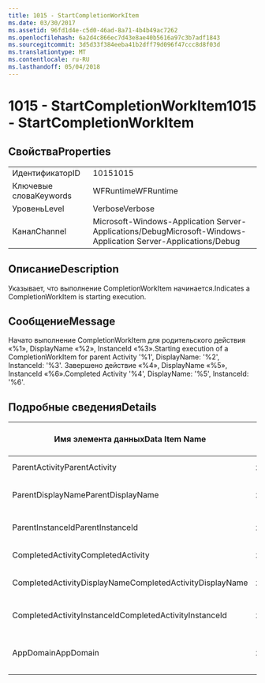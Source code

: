 ```yaml
---
title: 1015 - StartCompletionWorkItem
ms.date: 03/30/2017
ms.assetid: 96fd1d4e-c5d0-46ad-8a71-4b4b49ac7262
ms.openlocfilehash: 6a2d4c866ec7d43e8ae40b5616a97c3b7adf1843
ms.sourcegitcommit: 3d5d33f384eeba41b2dff79d096f47ccc8d8f03d
ms.translationtype: MT
ms.contentlocale: ru-RU
ms.lasthandoff: 05/04/2018
---
```

# <a name="1015---startcompletionworkitem"></a><span data-ttu-id="ddf1b-102">1015 - StartCompletionWorkItem</span><span class="sxs-lookup"><span data-stu-id="ddf1b-102">1015 - StartCompletionWorkItem</span></span>
## <a name="properties"></a><span data-ttu-id="ddf1b-103">Свойства</span><span class="sxs-lookup"><span data-stu-id="ddf1b-103">Properties</span></span>  
  
|||  
|-|-|  
|<span data-ttu-id="ddf1b-104">Идентификатор</span><span class="sxs-lookup"><span data-stu-id="ddf1b-104">ID</span></span>|<span data-ttu-id="ddf1b-105">1015</span><span class="sxs-lookup"><span data-stu-id="ddf1b-105">1015</span></span>|  
|<span data-ttu-id="ddf1b-106">Ключевые слова</span><span class="sxs-lookup"><span data-stu-id="ddf1b-106">Keywords</span></span>|<span data-ttu-id="ddf1b-107">WFRuntime</span><span class="sxs-lookup"><span data-stu-id="ddf1b-107">WFRuntime</span></span>|  
|<span data-ttu-id="ddf1b-108">Уровень</span><span class="sxs-lookup"><span data-stu-id="ddf1b-108">Level</span></span>|<span data-ttu-id="ddf1b-109">Verbose</span><span class="sxs-lookup"><span data-stu-id="ddf1b-109">Verbose</span></span>|  
|<span data-ttu-id="ddf1b-110">Канал</span><span class="sxs-lookup"><span data-stu-id="ddf1b-110">Channel</span></span>|<span data-ttu-id="ddf1b-111">Microsoft-Windows-Application Server-Applications/Debug</span><span class="sxs-lookup"><span data-stu-id="ddf1b-111">Microsoft-Windows-Application Server-Applications/Debug</span></span>|  
  
## <a name="description"></a><span data-ttu-id="ddf1b-112">Описание</span><span class="sxs-lookup"><span data-stu-id="ddf1b-112">Description</span></span>  
 <span data-ttu-id="ddf1b-113">Указывает, что выполнение CompletionWorkItem начинается.</span><span class="sxs-lookup"><span data-stu-id="ddf1b-113">Indicates a CompletionWorkItem is starting execution.</span></span>  
  
## <a name="message"></a><span data-ttu-id="ddf1b-114">Сообщение</span><span class="sxs-lookup"><span data-stu-id="ddf1b-114">Message</span></span>  
 <span data-ttu-id="ddf1b-115">Начато выполнение CompletionWorkItem для родительского действия «%1», DisplayName «%2», InstanceId «%3».</span><span class="sxs-lookup"><span data-stu-id="ddf1b-115">Starting execution of a CompletionWorkItem for parent Activity '%1', DisplayName: '%2', InstanceId: '%3'.</span></span> <span data-ttu-id="ddf1b-116">Завершено действие «%4», DisplayName «%5», InstanceId «%6».</span><span class="sxs-lookup"><span data-stu-id="ddf1b-116">Completed Activity '%4', DisplayName: '%5', InstanceId: '%6'.</span></span>  
  
## <a name="details"></a><span data-ttu-id="ddf1b-117">Подробные сведения</span><span class="sxs-lookup"><span data-stu-id="ddf1b-117">Details</span></span>  
  
|<span data-ttu-id="ddf1b-118">Имя элемента данных</span><span class="sxs-lookup"><span data-stu-id="ddf1b-118">Data Item Name</span></span>|<span data-ttu-id="ddf1b-119">Тип элемента данных</span><span class="sxs-lookup"><span data-stu-id="ddf1b-119">Data Item Type</span></span>|<span data-ttu-id="ddf1b-120">Описание</span><span class="sxs-lookup"><span data-stu-id="ddf1b-120">Description</span></span>|  
|--------------------|--------------------|-----------------|  
|<span data-ttu-id="ddf1b-121">ParentActivity</span><span class="sxs-lookup"><span data-stu-id="ddf1b-121">ParentActivity</span></span>|<span data-ttu-id="ddf1b-122">xs:string</span><span class="sxs-lookup"><span data-stu-id="ddf1b-122">xs:string</span></span>|<span data-ttu-id="ddf1b-123">Имя типа родительского действия.</span><span class="sxs-lookup"><span data-stu-id="ddf1b-123">The type name of the parent activity.</span></span>|  
|<span data-ttu-id="ddf1b-124">ParentDisplayName</span><span class="sxs-lookup"><span data-stu-id="ddf1b-124">ParentDisplayName</span></span>|<span data-ttu-id="ddf1b-125">xs:string</span><span class="sxs-lookup"><span data-stu-id="ddf1b-125">xs:string</span></span>|<span data-ttu-id="ddf1b-126">Отображаемое имя родительского действия.</span><span class="sxs-lookup"><span data-stu-id="ddf1b-126">The display name of the parent activity.</span></span>|  
|<span data-ttu-id="ddf1b-127">ParentInstanceId</span><span class="sxs-lookup"><span data-stu-id="ddf1b-127">ParentInstanceId</span></span>|<span data-ttu-id="ddf1b-128">xs:string</span><span class="sxs-lookup"><span data-stu-id="ddf1b-128">xs:string</span></span>|<span data-ttu-id="ddf1b-129">Идентификатор экземпляра родительского действия.</span><span class="sxs-lookup"><span data-stu-id="ddf1b-129">The instance id of the parent activity.</span></span>|  
|<span data-ttu-id="ddf1b-130">CompletedActivity</span><span class="sxs-lookup"><span data-stu-id="ddf1b-130">CompletedActivity</span></span>|<span data-ttu-id="ddf1b-131">xs:string</span><span class="sxs-lookup"><span data-stu-id="ddf1b-131">xs:string</span></span>|<span data-ttu-id="ddf1b-132">Имя типа завершенного действия.</span><span class="sxs-lookup"><span data-stu-id="ddf1b-132">The type name of the completed activity.</span></span>|  
|<span data-ttu-id="ddf1b-133">CompletedActivityDisplayName</span><span class="sxs-lookup"><span data-stu-id="ddf1b-133">CompletedActivityDisplayName</span></span>|<span data-ttu-id="ddf1b-134">xs:string</span><span class="sxs-lookup"><span data-stu-id="ddf1b-134">xs:string</span></span>|<span data-ttu-id="ddf1b-135">Отображаемое имя завершенного действия.</span><span class="sxs-lookup"><span data-stu-id="ddf1b-135">The display name of the completed activity.</span></span>|  
|<span data-ttu-id="ddf1b-136">CompletedActivityInstanceId</span><span class="sxs-lookup"><span data-stu-id="ddf1b-136">CompletedActivityInstanceId</span></span>|<span data-ttu-id="ddf1b-137">xs:string</span><span class="sxs-lookup"><span data-stu-id="ddf1b-137">xs:string</span></span>|<span data-ttu-id="ddf1b-138">Идентификатор экземпляра завершенного действия.</span><span class="sxs-lookup"><span data-stu-id="ddf1b-138">The instance id of the completed activity.</span></span>|  
|<span data-ttu-id="ddf1b-139">AppDomain</span><span class="sxs-lookup"><span data-stu-id="ddf1b-139">AppDomain</span></span>|<span data-ttu-id="ddf1b-140">xs:string</span><span class="sxs-lookup"><span data-stu-id="ddf1b-140">xs:string</span></span>|<span data-ttu-id="ddf1b-141">Строка, возвращаемая AppDomain.CurrentDomain.FriendlyName.</span><span class="sxs-lookup"><span data-stu-id="ddf1b-141">The string returned by AppDomain.CurrentDomain.FriendlyName.</span></span>|
